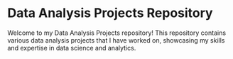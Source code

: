 
# Data Analysis Projects Repository
Welcome to my Data Analysis Projects repository! This repository contains various data analysis projects that I have worked on, 
showcasing my skills and expertise in data science and analytics.
